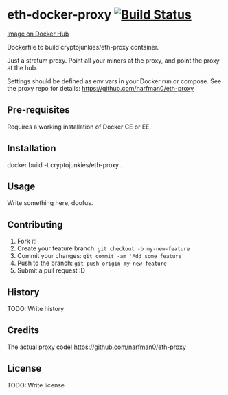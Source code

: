 # eth-docker-proxy [![Build Status](https://travis-ci.org/CryptoJunkies/eth-docker-proxy.svg?branch=master)](https://travis-ci.org/CryptoJunkies/eth-docker-proxy)
[Image on Docker Hub](https://hub.docker.com/r/cryptojunkies/eth-proxy/)

Dockerfile to build cryptojunkies/eth-proxy container.

Just a stratum proxy.  Point all your miners at the proxy, and point the proxy at the hub.

Settings should be defined as env vars in your Docker run or compose.  See the proxy repo for details:
https://github.com/narfman0/eth-proxy

## Pre-requisites

Requires a working installation of Docker CE or EE.

## Installation

docker build -t cryptojunkies/eth-proxy .

## Usage

Write something here, doofus.

## Contributing

1. Fork it!
2. Create your feature branch: `git checkout -b my-new-feature`
3. Commit your changes: `git commit -am 'Add some feature'`
4. Push to the branch: `git push origin my-new-feature`
5. Submit a pull request :D

## History

TODO: Write history

## Credits

The actual proxy code!
https://github.com/narfman0/eth-proxy

## License

TODO: Write license
